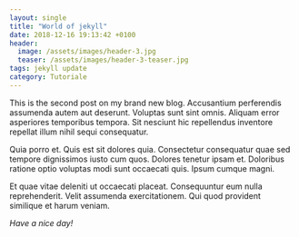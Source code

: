 ```yaml
---
layout: single
title: "World of jekyll"
date: 2018-12-16 19:13:42 +0100
header:
  image: /assets/images/header-3.jpg
  teaser: /assets/images/header-3-teaser.jpg
tags: jekyll update
category: Tutoriale
---
```


This is the second post on my brand new blog. Accusantium perferendis assumenda autem aut deserunt. Voluptas sunt sint omnis. Aliquam error asperiores temporibus tempora. Sit nesciunt hic repellendus inventore repellat illum nihil sequi consequatur.

Quia porro et. Quis est sit dolores quia. Consectetur consequatur quae sed tempore dignissimos iusto cum quos. Dolores tenetur ipsam et. Doloribus ratione optio voluptas modi sunt occaecati quis. Ipsum cumque magni.

Et quae vitae deleniti ut occaecati placeat. Consequuntur eum nulla reprehenderit. Velit assumenda exercitationem. Qui quod provident similique et harum veniam.

_Have a nice day!_
